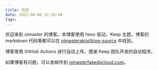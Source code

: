 ```yaml
---
title: 欢迎
date: 2022-06-06 22:26:44
tags:
---
```


欢迎来到 oimaster 的博客。本博客使用 hexo 驱动，Keep 主题。博客的 markdown 代码等都可以在 [oimasterakioi/blog-source](https://github.com/oimasterakioi/blog-source) 中找到。

博客使用 GitHub Actions 进行自动上传。感谢 Keep 团队开发的自动程序。

如果博客有问题，可以发邮件到 oimasterfake@icloud.com。